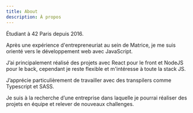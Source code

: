 ```yaml
---
title: About
description: À propos
---
```


Étudiant à <span>42 Paris</span> depuis 2016.  
  
Après une expérience d'entrepreneuriat au sein de <span>Matrice</span>, je me suis orienté vers le développement web avec <span>JavaScript</span>.  

J’ai principalement réalisé des projets avec <span>React</span> pour le front et <span>NodeJS</span> pour le back, cependant je reste flexible et m'intéresse à toute la stack JS.  

J’apprécie particulièrement de travailler avec des transpilers comme <span>Typescript</span> et <span>SASS</span>.

Je suis à la recherche d’une entreprise dans laquelle je pourrai réaliser des projets en équipe et relever de nouveaux challenges.